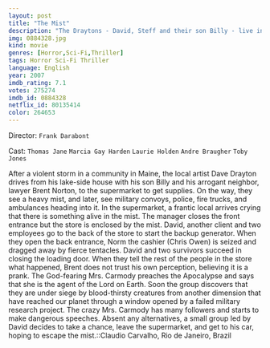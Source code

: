 ```yaml
---
layout: post
title: "The Mist"
description: "The Draytons - David, Steff and their son Billy - live in a small Maine town. One night a ferocious storm hits the area, damaging their house. The storm is accompanied by a strange mist the following morning. David and Billy and their neighbour Brent Norton go into town and find themselves trapped in a grocery store with several other people. There they discover that the mist contains something frightening and intent on killing humans..."
img: 0884328.jpg
kind: movie
genres: [Horror,Sci-Fi,Thriller]
tags: Horror Sci-Fi Thriller 
language: English
year: 2007
imdb_rating: 7.1
votes: 275274
imdb_id: 0884328
netflix_id: 80135414
color: 264653
---
```

Director: `Frank Darabont`  

Cast: `Thomas Jane` `Marcia Gay Harden` `Laurie Holden` `Andre Braugher` `Toby Jones` 

After a violent storm in a community in Maine, the local artist Dave Drayton drives from his lake-side house with his son Billy and his arrogant neighbor, lawyer Brent Norton, to the supermarket to get supplies. On the way, they see a heavy mist, and later, see military convoys, police, fire trucks, and ambulances heading into it. In the supermarket, a frantic local arrives crying that there is something alive in the mist. The manager closes the front entrance but the store is enclosed by the mist. David, another client and two employees go to the back of the store to start the backup generator. When they open the back entrance, Norm the cashier (Chris Owen) is seized and dragged away by fierce tentacles. David and two survivors succeed in closing the loading door. When they tell the rest of the people in the store what happened, Brent does not trust his own perception, believing it is a prank. The God-fearing Mrs. Carmody preaches the Apocalypse and says that she is the agent of the Lord on Earth. Soon the group discovers that they are under siege by blood-thirsty creatures from another dimension that have reached our planet through a window opened by a failed military research project. The crazy Mrs. Carmody has many followers and starts to make dangerous speeches. Absent any alternatives, a small group led by David decides to take a chance, leave the supermarket, and get to his car, hoping to escape the mist.::Claudio Carvalho, Rio de Janeiro, Brazil